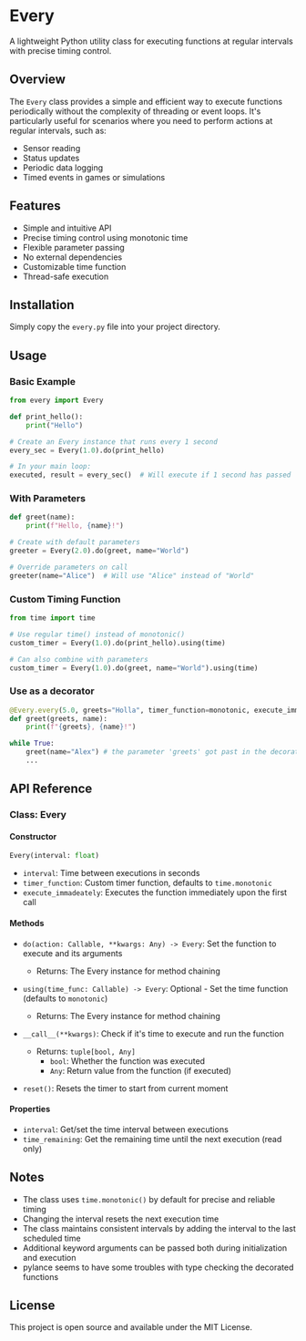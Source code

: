 # Every

A lightweight Python utility class for executing functions at regular intervals with precise timing control.

## Overview

The `Every` class provides a simple and efficient way to execute functions periodically without the complexity of threading or event loops. It's particularly useful for scenarios where you need to perform actions at regular intervals, such as:

- Sensor reading
- Status updates
- Periodic data logging
- Timed events in games or simulations

## Features

- Simple and intuitive API
- Precise timing control using monotonic time
- Flexible parameter passing
- No external dependencies
- Customizable time function
- Thread-safe execution

## Installation

Simply copy the `every.py` file into your project directory.

## Usage

### Basic Example

```python
from every import Every

def print_hello():
    print("Hello")

# Create an Every instance that runs every 1 second
every_sec = Every(1.0).do(print_hello)

# In your main loop:
executed, result = every_sec()  # Will execute if 1 second has passed
```

### With Parameters

```python
def greet(name):
    print(f"Hello, {name}!")

# Create with default parameters
greeter = Every(2.0).do(greet, name="World")

# Override parameters on call
greeter(name="Alice")  # Will use "Alice" instead of "World"
```

### Custom Timing Function

```python
from time import time

# Use regular time() instead of monotonic()
custom_timer = Every(1.0).do(print_hello).using(time)

# Can also combine with parameters
custom_timer = Every(1.0).do(greet, name="World").using(time)
```

### Use as a decorator
```python
@Every.every(5.0, greets="Holla", timer_function=monotonic, execute_immadeately=True)
def greet(greets, name):
    print(f"{greets}, {name}!")

while True:
    greet(name="Alex") # the parameter 'greets' got past in the decorator
    ...
```

## API Reference

### Class: Every

#### Constructor

```python
Every(interval: float)
```

- `interval`: Time between executions in seconds
- `timer_function`: Custom timer function, defaults to `time.monotonic`
- `execute_immadeately`: Executes the function immediately upon the first call

#### Methods

- `do(action: Callable, **kwargs: Any) -> Every`: Set the function to execute and its arguments
  - Returns: The Every instance for method chaining

- `using(time_func: Callable) -> Every`: Optional - Set the time function (defaults to `monotonic`)
  - Returns: The Every instance for method chaining

- `__call__(**kwargs)`: Check if it's time to execute and run the function
  - Returns: `tuple[bool, Any]`
    - `bool`: Whether the function was executed
    - `Any`: Return value from the function (if executed)

- `reset()`: Resets the timer to start from current moment

#### Properties

- `interval`: Get/set the time interval between executions
- `time_remaining`: Get the remaining time until the next execution (read only)

## Notes

- The class uses `time.monotonic()` by default for precise and reliable timing
- Changing the interval resets the next execution time
- The class maintains consistent intervals by adding the interval to the last scheduled time
- Additional keyword arguments can be passed both during initialization and execution
- pylance seems to have some troubles with type checking the decorated functions

## License

This project is open source and available under the MIT License.